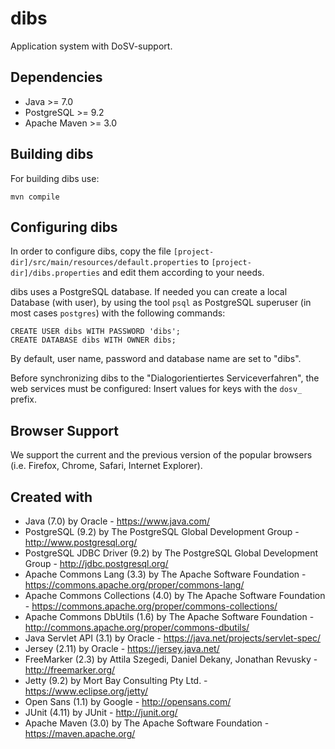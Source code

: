 dibs
===

Application system with DoSV-support.

Dependencies
------------

 * Java         >= 7.0
 * PostgreSQL   >= 9.2
 * Apache Maven >= 3.0

Building dibs
------------

For building dibs use:

    mvn compile

Configuring dibs
---------------

In order to configure dibs, copy the file 
`[project-dir]/src/main/resources/default.properties` to
`[project-dir]/dibs.properties` and edit them according to your needs.

dibs uses a PostgreSQL database. If needed you can create a local Database (with user), by
using the tool `psql` as PostgreSQL superuser (in most cases `postgres`) with the
following commands:

    CREATE USER dibs WITH PASSWORD 'dibs';
    CREATE DATABASE dibs WITH OWNER dibs;

By default, user name, password and database name are set to "dibs".

Before synchronizing dibs to the "Dialogorientiertes Serviceverfahren", the web services
must be configured: Insert values for keys with the `dosv_` prefix.

Browser Support
---------------

We support the current and the previous version of the popular browsers (i.e. Firefox,
Chrome, Safari, Internet Explorer).

Created with
------------

 * Java (7.0) by Oracle - https://www.java.com/
 * PostgreSQL (9.2) by The PostgreSQL Global Development Group -
   http://www.postgresql.org/
 * PostgreSQL JDBC Driver (9.2) by The PostgreSQL Global Development Group -
   http://jdbc.postgresql.org/
 * Apache Commons Lang (3.3) by The Apache Software Foundation -
   https://commons.apache.org/proper/commons-lang/
 * Apache Commons Collections (4.0) by The Apache Software Foundation -
   https://commons.apache.org/proper/commons-collections/
 * Apache Commons DbUtils (1.6) by The Apache Software Foundation -
   http://commons.apache.org/proper/commons-dbutils/
 * Java Servlet API (3.1) by Oracle - https://java.net/projects/servlet-spec/
 * Jersey (2.11) by Oracle - https://jersey.java.net/
 * FreeMarker (2.3) by Attila Szegedi, Daniel Dekany, Jonathan Revusky -
   http://freemarker.org/
 * Jetty (9.2) by Mort Bay Consulting Pty Ltd. - https://www.eclipse.org/jetty/
 * Open Sans (1.1) by Google - http://opensans.com/
 * JUnit (4.11) by JUnit - http://junit.org/
 * Apache Maven (3.0) by The Apache Software Foundation - https://maven.apache.org/
